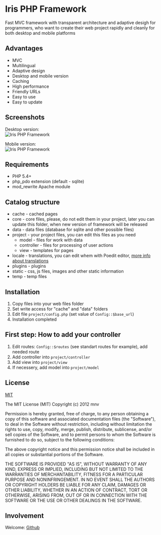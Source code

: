 # Iris PHP Framework

Fast MVC framework with transparent architecture and adaptive desigh for programmers, who want to create their web project rapidly and cleanly for both desktop and mobile platforms

## Advantages
* MVC
* Multilingual
* Adaptive design
* Desktop and mobile version
* Caching
* High performance
* Friendly URLs
* Easy to use
* Easy to update

## Screenshots
Desktop version:  
![Iris PHP Framework](http://storage8.static.itmages.ru/i/13/0112/h_1357958773_4621523_2994f5dd48.png "Desktop version")

Mobile version:  
![Iris PHP Framework](http://storage9.static.itmages.ru/i/13/0112/h_1357958799_9080468_e61ac78baf.png "Mobile version")

## Requirements
* PHP 5.4+
* php_pdo extension (default - sqlite)
* mod_rewrite Apache module

## Catalog structure
* cache - cached pages
* core - core files, please, do not edit them in your project, later you can update this folder, when new version of framework will be released
* data - data files (database for sqlite and other possible files)
* project - your project files, you can edit this files as you need
  - model - files for work with data
  - controller - files for processing of user actions
  - view - templates for pages
* locale - translations, you can edit whem with Poedit editor, [more info about translations](http://php.net/manual/en/book.gettext.php "PHP gettext")
* plugins - plugins
* static - css, js files, images and other static information
* temp - temp files

## Installation
1. Copy files into your web files folder 
2. Set write access for "cache" and "data" folders
3. Edit file `project/config.php` (set value of `Config::$base_url`)
4. Installation completed

## First step: How to add your controller
1. Edit routes: `Config::$routes` (see standart routes for example), add needed route
2. Add controller into `project/controller`
3. Add view into `project/view`
4. If necessery, add model into `project/model`

## License
[MIT](http://opensource.org/licenses/mit-license.php)

The MIT License (MIT)
Copyright (c) 2012 mnv

Permission is hereby granted, free of charge, to any person obtaining a copy of this software and associated documentation files (the "Software"), to deal in the Software without restriction, including without limitation the rights to use, copy, modify, merge, publish, distribute, sublicense, and/or sell copies of the Software, and to permit persons to whom the Software is furnished to do so, subject to the following conditions:

The above copyright notice and this permission notice shall be included in all copies or substantial portions of the Software.

THE SOFTWARE IS PROVIDED "AS IS", WITHOUT WARRANTY OF ANY KIND, EXPRESS OR IMPLIED, INCLUDING BUT NOT LIMITED TO THE WARRANTIES OF MERCHANTABILITY, FITNESS FOR A PARTICULAR PURPOSE AND NONINFRINGEMENT. IN NO EVENT SHALL THE AUTHORS OR COPYRIGHT HOLDERS BE LIABLE FOR ANY CLAIM, DAMAGES OR OTHER LIABILITY, WHETHER IN AN ACTION OF CONTRACT, TORT OR OTHERWISE, ARISING FROM, OUT OF OR IN CONNECTION WITH THE SOFTWARE OR THE USE OR OTHER DEALINGS IN THE SOFTWARE.

## Involvement
Welcome: [Github](https://github.com/iriscrm/iris-php-framework "Iris PHP Framework on GitHub")